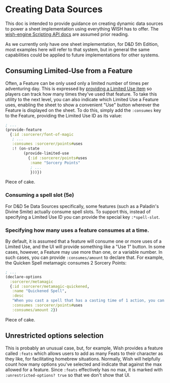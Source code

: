 Creating Data Sources
=====================

This doc is intended to provide guidance on creating dynamic data sources to
power a sheet implementation using everything WISH has to offer. The
[wish-engine Scripting API docs][1] are assumed prior reading.

As we currently only have one sheet implementation, for D&D 5th Edition, most
examples here will refer to that system, but in general the same capabilities
could be applied to future implementations for other systems.

## Consuming Limited-Use from a Feature

Often, a Feature can be only used only a limited number of times per
adventuring day. This is expressed by [providing a Limited Use item][2] so
players can track how many times they've used that feature. To take this
utility to the next level, you can also indicate which Limited Use a Feature
uses, enabling the sheet to show a convenient "Use" button wherever the
Feature is displayed on the sheet. To do this, simply add the `:consumes` key
to the Feature, providing the Limited Use ID as its value:

```clojure
; ...
(provide-feature
  {:id :sorcerer/font-of-magic
   ; ...
   :consumes :sorcerer/points#uses
   :! (on-state
        (provide-limited-use
          {:id :sorcerer/points#uses
           :name "Sorcery Points"
           ; ...
           }))})
```

Piece of cake.

### Consuming a spell slot (5e)

For D&D 5e Data Sources specifically, some features (such as a Paladin's
Divine Smite) actually consume spell slots. To support this, instead of
specifying a Limited Use ID you can provide the special key `:*spell-slot`.

### Specifying how many uses a feature consumes at a time.

By default, it is assumed that a feature will consume one or more uses of a
Limited Use, and the UI will provide something like a "Use 1" button. In some
cases, however, a Feature may use more than one, or a variable number. In such
cases, you can provide `:consumes/amount` to declare that. For example, the
Quicken Spell metamagic consumes 2 Sorcery Points:

```clojure
; ...
(declare-options
  :sorcerer/metamagic
  {:id :sorcerer/metamagic-quickened,
   :name "Quickened Spell",
   :desc
   "When you cast a spell that has a casting time of 1 action, you can spend 2 sorcery points to change the casting time to 1 bonus action for this casting."
   :consumes :sorcerer/points#uses
   :consumes/amount 2})
```

Piece of cake.

## Unrestricted options selection

This is probably an unusual case, but, for example, Wish provides a feature
called `:feats` which allows users to add as many Feats to their character as
they like, for facilitating homebrew situations.  Normally, Wish will
helpfully count how many options you've selected and indicate that against the
max allowed for a feature. Since `:feats` effectively has no max, it is marked
with `:unrestricted-options? true` so that we don't show that UI.


[1]: https://cljdoc.org/d/wish-engine/wish-engine/0.1.0-SNAPSHOT/api/wish-engine.scripting-api
[2]: https://cljdoc.org/d/wish-engine/wish-engine/0.1.0-SNAPSHOT/api/wish-engine.scripting-api#provide-limited-use
